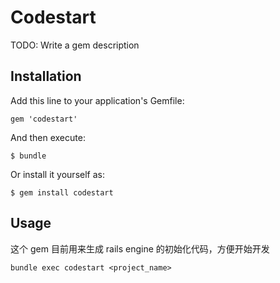 # Codestart

TODO: Write a gem description

## Installation

Add this line to your application's Gemfile:

    gem 'codestart'

And then execute:

    $ bundle

Or install it yourself as:

    $ gem install codestart

## Usage

这个 gem 目前用来生成 rails engine 的初始化代码，方便开始开发

```shell
bundle exec codestart <project_name>
```